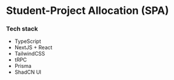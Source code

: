 # Student-Project Allocation (SPA)

### Tech stack

- TypeScript
- NextJS + React
- TailwindCSS
- tRPC
- Prisma
- ShadCN UI
